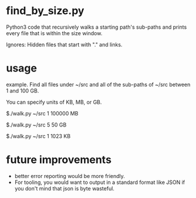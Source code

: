 # find_by_size.py
Python3 code that recursively walks a starting path's sub-paths and prints every file that is within the size window.

Ignores:  Hidden files that start with "." and links.

# usage
example.  Find all files under ~/src and all of the sub-paths of ~/src between 1 and 100 GB.

You can specify units of KB, MB, or GB.

$./walk.py ~/src 1 100000 MB

$./walk.py ~/src 5 50 GB

$./walk.py ~/src 1 1023 KB

# future improvements
* better error reporting would be more friendly.
* For tooling, you would want to output in a standard format like JSON if you
don't mind that json is byte wasteful.
